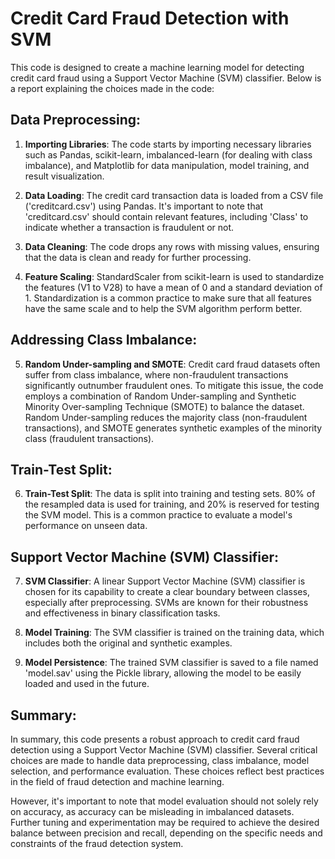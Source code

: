 # Credit Card Fraud Detection with SVM

This code is designed to create a machine learning model for detecting credit card fraud using a Support Vector Machine (SVM) classifier. Below is a report explaining the choices made in the code:

## Data Preprocessing:
1. **Importing Libraries**: The code starts by importing necessary libraries such as Pandas, scikit-learn, imbalanced-learn (for dealing with class imbalance), and Matplotlib for data manipulation, model training, and result visualization.

2. **Data Loading**: The credit card transaction data is loaded from a CSV file ('creditcard.csv') using Pandas. It's important to note that 'creditcard.csv' should contain relevant features, including 'Class' to indicate whether a transaction is fraudulent or not.

3. **Data Cleaning**: The code drops any rows with missing values, ensuring that the data is clean and ready for further processing.

4. **Feature Scaling**: StandardScaler from scikit-learn is used to standardize the features (V1 to V28) to have a mean of 0 and a standard deviation of 1. Standardization is a common practice to make sure that all features have the same scale and to help the SVM algorithm perform better.

## Addressing Class Imbalance:
5. **Random Under-sampling and SMOTE**: Credit card fraud datasets often suffer from class imbalance, where non-fraudulent transactions significantly outnumber fraudulent ones. To mitigate this issue, the code employs a combination of Random Under-sampling and Synthetic Minority Over-sampling Technique (SMOTE) to balance the dataset. Random Under-sampling reduces the majority class (non-fraudulent transactions), and SMOTE generates synthetic examples of the minority class (fraudulent transactions).

## Train-Test Split:
6. **Train-Test Split**: The data is split into training and testing sets. 80% of the resampled data is used for training, and 20% is reserved for testing the SVM model. This is a common practice to evaluate a model's performance on unseen data.

## Support Vector Machine (SVM) Classifier:
7. **SVM Classifier**: A linear Support Vector Machine (SVM) classifier is chosen for its capability to create a clear boundary between classes, especially after preprocessing. SVMs are known for their robustness and effectiveness in binary classification tasks.

8. **Model Training**: The SVM classifier is trained on the training data, which includes both the original and synthetic examples.

9. **Model Persistence**: The trained SVM classifier is saved to a file named 'model.sav' using the Pickle library, allowing the model to be easily loaded and used in the future.

## Summary:
In summary, this code presents a robust approach to credit card fraud detection using a Support Vector Machine (SVM) classifier. Several critical choices are made to handle data preprocessing, class imbalance, model selection, and performance evaluation. These choices reflect best practices in the field of fraud detection and machine learning.

However, it's important to note that model evaluation should not solely rely on accuracy, as accuracy can be misleading in imbalanced datasets. Further tuning and experimentation may be required to achieve the desired balance between precision and recall, depending on the specific needs and constraints of the fraud detection system.
